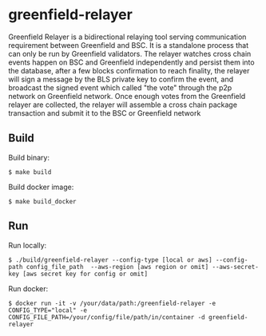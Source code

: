# greenfield-relayer

Greenfield Relayer is a bidirectional relaying tool serving communication
requirement between Greenfield and BSC. It is a standalone process that can only be run by Greenfield validators. 
The relayer watches cross chain events happen on BSC and Greenfield independently and persist them into the database, 
after a few blocks confirmation to reach finality, the relayer will sign a message by the BLS private key to confirm the event, 
and broadcast the signed event which called "the vote" through the p2p network on Greenfield network. Once enough votes from 
the Greenfield relayer are collected, the relayer will assemble a cross chain package transaction and submit it to the 
BSC or Greenfield network


## Build

Build binary:

```shell script
$ make build
```

Build docker image:

```shell script
$ make build_docker
```


## Run

Run locally:

```shell script
$ ./build/greenfield-relayer --config-type [local or aws] --config-path config_file_path  --aws-region [aws region or omit] --aws-secret-key [aws secret key for config or omit]
```

Run docker:
```shell script
$ docker run -it -v /your/data/path:/greenfield-relayer -e CONFIG_TYPE="local" -e CONFIG_FILE_PATH=/your/config/file/path/in/container -d greenfield-relayer
```